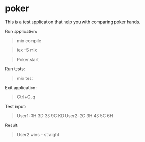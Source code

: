 # poker

This is a test application that help you with comparing poker hands.

Run application:

> mix compile

> iex -S mix

> Poker.start

Run tests:

> mix test



Exit application:

> Ctrl+G, q

Test input:
>	User1: 3H 3D 3S 9C KD User2: 2C 3H 4S 5C 6H

Result:
>	User2 wins - straight

